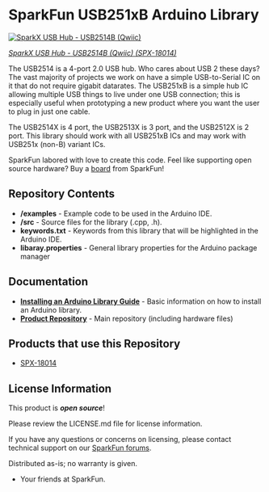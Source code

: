 SparkFun USB251xB Arduino Library
========================================

[![SparkX USB Hub - USB2514B (Qwiic)](https://cdn.sparkfun.com//assets/parts/1/4/4/3/0/15805-SparkFun_High_Precision_Temperature_Sensor_-_TMP117__Qwiic_-01.jpg)](https://www.sparkfun.com/products/18014)

[*SparkX USB Hub - USB2514B (Qwiic) (SPX-18014)*](https://www.sparkfun.com/products/18014)

The USB2514 is a 4-port 2.0 USB hub. Who cares about USB 2 these days? The vast majority of projects we work on have a simple USB-to-Serial IC on it that do not require gigabit datarates. The USB251xB is a simple hub IC allowing multiple USB things to live under one USB connection; this is especially useful when prototyping a new product where you want the user to plug in just one cable.

The USB2514X is 4 port, the USB2513X is 3 port, and the USB2512X is 2 port. This library should work with all USB251xB ICs and may work with USB251x (non-B) variant ICs.

SparkFun labored with love to create this code. Feel like supporting open source hardware? 
Buy a [board](https://www.sparkfun.com/products/18014) from SparkFun!

Repository Contents
-------------------

* **/examples** - Example code to be used in the Arduino IDE.
* **/src** - Source files for the library (.cpp, .h).
* **keywords.txt** - Keywords from this library that will be highlighted in the Arduino IDE.
* **libaray.properties** - General library properties for the Arduino package manager

Documentation
--------------

* **[Installing an Arduino Library Guide](https://learn.sparkfun.com/tutorials/installing-an-arduino-library)** - Basic information on how to install an Arduino library.
* **[Product Repository](https://github.com/sparkfun/SparkFun_High_Precision_Temperature_Sensor_TMP117_Qwiic)** - Main repository (including hardware files)

Products that use this Repository
--------------

* [SPX-18014](https://www.sparkfun.com/products/18014)

License Information
-------------------

This product is _**open source**_! 

Please review the LICENSE.md file for license information. 

If you have any questions or concerns on licensing, please contact technical support on our [SparkFun forums](https://forum.sparkfun.com/viewforum.php?f=152).

Distributed as-is; no warranty is given.

- Your friends at SparkFun.

_<COLLABORATION CREDIT>_

